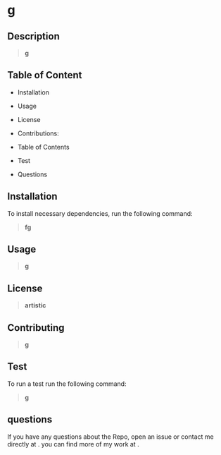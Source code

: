 # g
## Description
>**g**
## Table of Content
- Installation

- Usage

- License 

- Contributions: 

- Table of Contents

- Test

- Questions

## Installation
To install necessary dependencies, run the following command:

>**fg**

## Usage
>**g**

## License
>**artistic** 

## Contributing
>**g** 

## Test
To run a test run the following command:

>**g**

## questions
 If you have any questions about the Repo, open an issue or contact me directly at <!--g-->. you can find more of my work at <!--g-->.